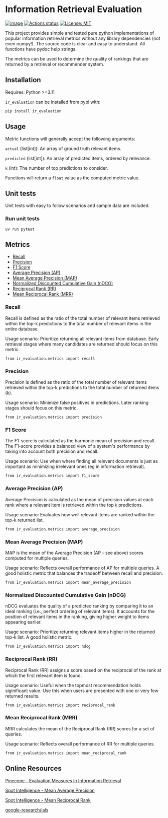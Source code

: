# Information Retrieval Evaluation

[![image](https://img.shields.io/pypi/v/ir_evaluation.svg)](https://pypi.python.org/pypi/ir_evaluation)
[![Actions status](https://github.com/plurch/ir_evaluation/actions/workflows/ci-tests.yml/badge.svg)](https://github.com/plurch/ir_evaluation/actions)
[![License: MIT](https://img.shields.io/badge/License-MIT-yellow.svg)](https://github.com/plurch/ir_evaluation/blob/main/LICENSE)

This project provides simple and tested pure python implementations of popular information retrieval metrics without any library dependencies (not even numpy!). The source code is clear and easy to understand. All functions have pydoc help strings.

The metrics can be used to determine the quality of rankings that are returned by a retrieval or recommender system.

## Installation

Requires: Python >=3.11

`ir_evaluation` can be installed from pypi with:

```
pip install ir_evaluation
```

## Usage

Metric functions will generally accept the following arguments:

`actual` (list[int]): An array of ground truth relevant items.

`predicted` (list[int]): An array of predicted items, ordered by relevance.

`k` (int): The number of top predictions to consider.

Functions will return a `float` value as the computed metric value.

## Unit tests

Unit tests with easy to follow scenarios and sample data are included.

### Run unit tests
```
uv run pytest
```

## Metrics
- [Recall](#recall)
- [Precision](#precision)
- [F1 Score](#f1-score)
- [Average Precision (AP)](#average-precision-ap)
- [Mean Average Precision (MAP)](#mean-average-precision-map)
- [Normalized Discounted Cumulative Gain (nDCG)](#normalized-discounted-cumulative-gain-ndcg)
- [Reciprocal Rank (RR)](#reciprocal-rank-rr)
- [Mean Reciprocal Rank (MRR)](#mean-reciprocal-rank-mrr)


### Recall

Recall is defined as the ratio of the total number of relevant items retrieved within the top-k predictions to the total number of relevant items in the entire database.

Usage scenario: Prioritize returning all relevant items from database. Early retrieval stages where many candidates are returned should focus on this metric.

```
from ir_evaluation.metrics import recall
```

### Precision

Precision is defined as the ratio of the total number of relevant items retrieved within the top-k predictions to the total number of returned items (k).

Usage scenario: Minimize false positives in predictions. Later ranking stages should focus on this metric.

```
from ir_evaluation.metrics import precision
```

### F1 Score

The F1-score is calculated as the harmonic mean of precision and recall. The F1-score provides a balanced view of a system's performance by taking into account both precision and recall.

Usage scenario: Use when where finding all relevant documents is just as important as minimizing irrelevant ones (eg in information retrieval).

```
from ir_evaluation.metrics import f1_score
```

### Average Precision (AP)

Average Precision is calculated as the mean of precision values at  each rank where a relevant item is retrieved within the top `k` predictions.

Usage scenario: Evaluates how well relevant items are ranked within the top-k returned list.

```
from ir_evaluation.metrics import average_precision
```

### Mean Average Precision (MAP)

MAP is the mean of the Average Precision (AP - see above) scores computed for multiple queries.

Usage scenario: Reflects overall performance of AP for multiple queries. A good holistic metric that balances the tradeoff between recall and precision.

```
from ir_evaluation.metrics import mean_average_precision
```

### Normalized Discounted Cumulative Gain (nDCG)

nDCG evaluates the quality of a predicted ranking by comparing it to an ideal ranking (i.e., perfect ordering of relevant items). It accounts for the position of relevant items in the ranking, giving higher weight to items appearing earlier.

Usage scenario: Prioritize returning relevant items higher in the returned top-k list. A good holistic metric. 

```
from ir_evaluation.metrics import ndcg
```

### Reciprocal Rank (RR)

Reciprocal Rank (RR) assigns a score based on the reciprocal of the rank at which the first relevant item is found.

Usage scenario: Useful when the topmost recommendation holds siginificant value. Use this when users are presented with one or very few returned results.

```
from ir_evaluation.metrics import reciprocal_rank
```

### Mean Reciprocal Rank (MRR)

MRR calculates the mean of the Reciprocal Rank (RR) scores for a set of queries.

Usage scenario: Reflects overall performance of RR for multiple queries.

```
from ir_evaluation.metrics import mean_reciprocal_rank
```

## Online Resources

[Pinecone - Evaluation Measures in Information Retrieval
](https://www.pinecone.io/learn/offline-evaluation/)

[Spot Intelligence - Mean Average Precision](https://spotintelligence.com/2023/09/07/mean-average-precision/)

[Spot Intelligence - Mean Reciprocal Rank](https://spotintelligence.com/2024/08/02/mean-reciprocal-rank-mrr/)

[google-research/ials](https://github.com/google-research/google-research/blob/943fffe2522da9e58667fb129eda84bd6c088035/ials/ncf_benchmarks/ials.py#L83)
